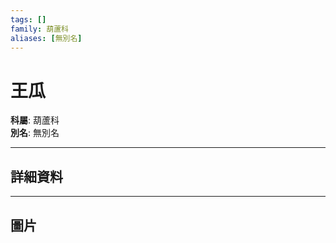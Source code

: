 ```yaml
---
tags: []
family: 葫蘆科
aliases: [無別名]
---
```


# 王瓜

**科屬**: 葫蘆科  
**別名**: 無別名  

---

## 詳細資料


---

## 圖片
